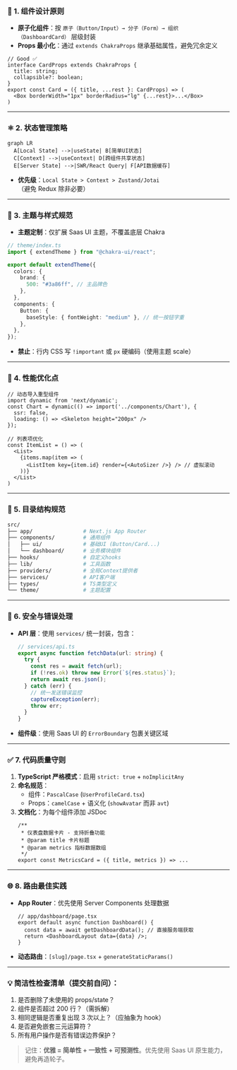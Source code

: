 
### 🧩 1. **组件设计原则**
- **原子化组件**：按 `原子（Button/Input）→ 分子（Form）→ 组织（DashboardCard）` 层级封装
- **Props 最小化**：通过 `extends ChakraProps` 继承基础属性，避免冗余定义
```tsx
// Good ✅
interface CardProps extends ChakraProps {
  title: string;
  collapsible?: boolean;
}
export const Card = ({ title, ...rest }: CardProps) => (
  <Box borderWidth="1px" borderRadius="lg" {...rest}>...</Box>
)
```

---

### ⚛️ 2. **状态管理策略**
```mermaid
graph LR
  A[Local State] -->|useState| B[简单UI状态]
  C[Context] -->|useContext| D[跨组件共享状态]
  E[Server State] -->|SWR/React Query| F[API数据缓存]
```
- **优先级**：`Local State > Context > Zustand/Jotai`（避免 Redux 除非必要）

---

### 🎨 3. **主题与样式规范**
- **主题定制**：仅扩展 Saas UI 主题，不覆盖底层 Chakra
```ts
// theme/index.ts
import { extendTheme } from "@chakra-ui/react";

export default extendTheme({
  colors: {
    brand: {
      500: "#3a86ff", // 主品牌色
    },
  },
  components: {
    Button: {
      baseStyle: { fontWeight: "medium" }, // 统一按钮字重
    },
  },
});
```
- **禁止**：行内 CSS 写 `!important` 或 `px` 硬编码（使用主题 scale）

---

### 🚀 4. **性能优化点**
```tsx
// 动态导入重型组件
import dynamic from 'next/dynamic';
const Chart = dynamic(() => import('../components/Chart'), { 
  ssr: false,
  loading: () => <Skeleton height="200px" /> 
});

// 列表项优化
const ItemList = () => (
  <List>
    {items.map(item => (
      <ListItem key={item.id} render={<AutoSizer />} /> // 虚拟滚动
    ))}
  </List>
)
```

---

### 📂 5. **目录结构规范**
```bash
src/
├── app/                # Next.js App Router
├── components/         # 通用组件
│   ├── ui/             # 基础UI (Button/Card...)
│   └── dashboard/      # 业务模块组件
├── hooks/              # 自定义hooks
├── lib/                # 工具函数
├── providers/          # 全局Context提供者
├── services/           # API客户端
├── types/              # TS类型定义
└── theme/              # 主题配置
```

---

### 🔐 6. **安全与错误处理**
- **API 层**：使用 `services/` 统一封装，包含：
  ```ts
  // services/api.ts
  export async function fetchData(url: string) {
    try {
      const res = await fetch(url);
      if (!res.ok) throw new Error(`${res.status}`);
      return await res.json();
    } catch (err) {
      // 统一发送错误监控
      captureException(err);
      throw err; 
    }
  }
  ```
- **组件级**：使用 Saas UI 的 `ErrorBoundary` 包裹关键区域

---

### ✅ 7. **代码质量守则**
1. **TypeScript 严格模式**：启用 `strict: true` + `noImplicitAny`
2. **命名规范**：
   - 组件：`PascalCase` (`UserProfileCard.tsx`)
   - Props：`camelCase` + 语义化 (`showAvatar` 而非 `avt`)
3. **文档化**：为每个组件添加 JSDoc
   ```tsx
   /**
    * 仪表盘数据卡片 - 支持折叠功能
    * @param title 卡片标题
    * @param metrics 指标数据数组
    */
   export const MetricsCard = ({ title, metrics }) => ...
   ```

---

### 🌐 8. **路由最佳实践**
- **App Router**：优先使用 Server Components 处理数据
  ```tsx
  // app/dashboard/page.tsx
  export default async function Dashboard() {
    const data = await getDashboardData(); // 直接服务端获取
    return <DashboardLayout data={data} />;
  }
  ```
- **动态路由**：`[slug]/page.tsx` + `generateStaticParams()`

---

### 💡 简洁性检查清单（提交前自问）：
1. 是否删除了未使用的 props/state？  
2. 组件是否超过 200 行？（需拆解）  
3. 相同逻辑是否重复出现 3 次以上？（应抽象为 hook）  
4. 是否避免嵌套三元运算符？  
5. 所有用户操作是否有错误边界保护？

> 记住：**优雅 = 简单性 + 一致性 + 可预测性**。优先使用 Saas UI 原生能力，避免再造轮子。